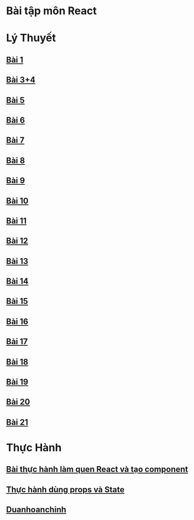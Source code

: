 <!DOCTYPE html>
<html lang="en">
<head>
    <meta charset="UTF-8">
    <meta http-equiv="X-UA-Compatible" content="IE=edge">
    <meta name="viewport" content="width=device-width, initial-scale=0.05">
</head>
<body>
    <h1> Bài tập môn React</h1>
    <h1> Lý Thuyết </h1>
    <h2><a href="https://codepen.io/tranhuudantruong/pen/eYKPMdQ" target="_blank">Bài 1</a></h2>
    <h2><a href="https://codepen.io/tranhuudantruong/pen/BaVqrLR" target="_blank">Bài 3+4</a></h2>
    <h2><a href="https://codepen.io/tranhuudantruong/pen/dyKgmpP" target="_blank">Bài 5</a></h2>
    <h2><a href="https://codepen.io/tranhuudantruong/pen/zYamWqe" target="_blank">Bài 6</a></h2>
    <h2><a href="https://codepen.io/tranhuudantruong/pen/dyKgmMP" target="_blank">Bài 7</a></h2>
    <h2><a href="https://codepen.io/tranhuudantruong/pen/XWYOVXo" target="_blank">Bài 8</a></h2>
    <h2><a href="https://codepen.io/tranhuudantruong/pen/XWYxZEE" target="_blank">Bài 9 </a></h2>
    <h2><a href="https://codepen.io/tranhuudantruong/pen/poKrBoX" target="_blank">Bài 10 </a></h2>
    <h2><a href="https://codepen.io/tranhuudantruong/pen/MWXvRry" target="_blank">Bài 11</a></h2>
    <h2><a href="https://codepen.io/tranhuudantruong/pen/OJEBQQy" target="_blank">Bài 12</a></h2>
    <h2><a href="https://codepen.io/tranhuudantruong/pen/abKyxbZ" target="_blank">Bài 13</a></h2>
    <h2><a href="https://codepen.io/tranhuudantruong/pen/qBKXwWR" target="_blank">Bài 14</a></h2>
    <h2><a href="https://codepen.io/tranhuudantruong/pen/bGKrZym" target="_blank">Bài 15</a></h2>
    <h2><a href="https://codepen.io/tranhuudantruong/pen/jOKGpNG" target="_blank">Bài 16</a></h2>
    <h2><a href="https://codepen.io/tranhuudantruong/pen/wvXrxBJ" target="_blank">Bài 17</a></h2>
    <h2><a href="https://codepen.io/tranhuudantruong/pen/BaVMJyW" target="_blank">Bài 18</a></h2>
     <h2><a href="https://codepen.io/tranhuudantruong/details/BaVMJNW" target="_blank">Bài 19</a></h2>
     <h2><a href="https://codepen.io/tranhuudantruong/pen/MWXLraB" target="_blank">Bài 20</a></h2>
     <h2><a href="https://codepen.io/tranhuudantruong/pen/LYrqeGP" target="_blank">Bài 21</a></h2>
    <h1> Thực Hành </h1>
    <h2><a href="https://codesandbox.io/s/lamquenreact-h8hocj" target="_blank">Bài thực hành làm quen React và tạo component</a></h2>
    <h2><a href="https://codesandbox.io/s/thpropsate-msmey4" target="_blank">Thực hành dùng props và State</a></h2>
    <h2><a href="https://codesandbox.io/s/duanhoanchinh-t1iglb" target="_blank">Duanhoanchinh</a></h2>
   
    
</body>
</html>
